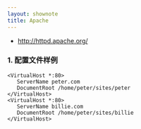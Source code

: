 ```yaml
---
layout: shownote
title: Apache
---
```

- <http://httpd.apache.org/>


### 1. 配置文件样例

~~~
<VirtualHost *:80>
   ServerName peter.com
   DocumentRoot /home/peter/sites/peter
</VirtualHost>
<VirtualHost *:80>
   ServerName billie.com
   DocumentRoot /home/peter/sites/billie
</VirtualHost>
~~~

